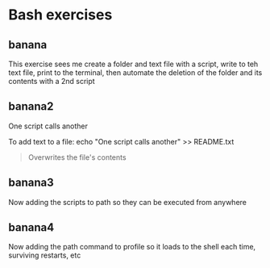 # Bash exercises

## banana

This exercise sees me create a folder and text file with a script, write to teh text file, print to the terminal, then automate the deletion of the folder and its contents with a 2nd script

## banana2

One script calls another

To add text to a file:
echo "One script calls another" >> README.txt

> Overwrites the file's contents

## banana3

Now adding the scripts to path so they can be executed from anywhere

## banana4

Now adding the path command to profile so it loads to the shell each time, surviving restarts, etc
